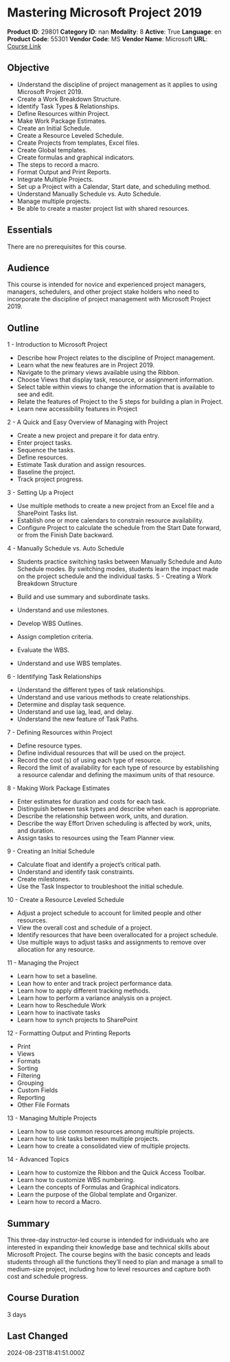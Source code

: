 # Mastering Microsoft Project 2019

**Product ID**: 29801
**Category ID**: nan
**Modality**: 8
**Active**: True
**Language**: en
**Product Code**: 55301
**Vendor Code**: MS
**Vendor Name**: Microsoft
**URL**: [Course Link](https://www.fastlaneus.com/course/microsoft-55301)

## Objective
- Understand the discipline of project management as it applies to using Microsoft Project 2019.
- Create a Work Breakdown Structure.
- Identify Task Types & Relationships.
- Define Resources within Project.
- Make Work Package Estimates.
- Create an Initial Schedule.
- Create a Resource Leveled Schedule.
- Create Projects from templates, Excel files.
- Create Global templates.
- Create formulas and graphical indicators.
- The steps to record a macro.
- Format Output and Print Reports.
- Integrate Multiple Projects.
- Set up a Project with a Calendar, Start date, and scheduling method.
- Understand Manually Schedule vs. Auto Schedule.
- Manage multiple projects.
- Be able to create a master project list with shared resources.

## Essentials
There are no prerequisites for this course.

## Audience
This course is intended for novice and experienced project managers, managers, schedulers, and other project stake holders who need to incorporate the discipline of project management with Microsoft Project 2019.

## Outline
1 - Introduction to Microsoft Project


- Describe how Project relates to the discipline of Project management.
- Learn what the new features are in Project 2019.
- Navigate to the primary views available using the Ribbon.
- Choose Views that display task, resource, or assignment information.
- Select table within views to change the information that is available to see and edit.
- Relate the features of Project to the 5 steps for building a plan in Project.
- Learn new accessibility features in Project

2 - A Quick and Easy Overview of Managing with Project


- Create a new project and prepare it for data entry.
- Enter project tasks.
- Sequence the tasks.
- Define resources.
- Estimate Task duration and assign resources.
- Baseline the project.
- Track project progress.

3 - Setting Up a Project


- Use multiple methods to create a new project from an Excel file and a SharePoint Tasks list.
- Establish one or more calendars to constrain resource availability.
- Configure Project to calculate the schedule from the Start Date forward, or from the Finish Date backward.

4 - Manually Schedule vs. Auto Schedule


- Students practice switching tasks between Manually Schedule and Auto Schedule modes. By switching modes, students learn the impact made on the project schedule and the individual tasks.
5 - Creating a Work Breakdown Structure


- Build and use summary and subordinate tasks.
- Understand and use milestones.
- Develop WBS Outlines.
- Assign completion criteria.
- Evaluate the WBS.
- Understand and use WBS templates.

6 - Identifying Task Relationships


- Understand the different types of task relationships.
- Understand and use various methods to create relationships.
- Determine and display task sequence.
- Understand and use lag, lead, and delay.
- Understand the new feature of Task Paths.

7 - Defining Resources within Project


- Define resource types.
- Define individual resources that will be used on the project.
- Record the cost (s) of using each type of resource.
- Record the limit of availability for each type of resource by establishing a resource calendar and defining the maximum units of that resource.

8 - Making Work Package Estimates


- Enter estimates for duration and costs for each task.
- Distinguish between task types and describe when each is appropriate.
- Describe the relationship between work, units, and duration.
- Describe the way Effort Driven scheduling is affected by work, units, and duration.
- Assign tasks to resources using the Team Planner view.

9 - Creating an Initial Schedule


- Calculate float and identify a project’s critical path.
- Understand and identify task constraints.
- Create milestones.
- Use the Task Inspector to troubleshoot the initial schedule.

10 - Create a Resource Leveled Schedule


- Adjust a project schedule to account for limited people and other resources.
- View the overall cost and schedule of a project.
- Identify resources that have been overallocated for a project schedule.
- Use multiple ways to adjust tasks and assignments to remove over allocation for any resource.

11 - Managing the Project


- Learn how to set a baseline.
- Lean how to enter and track project performance data.
- Learn how to apply different tracking methods.
- Learn how to perform a variance analysis on a project.
- Learn how to Reschedule Work
- Learn how to inactivate tasks
- Learn how to synch projects to SharePoint

12 - Formatting Output and Printing Reports


- Print
- Views
- Formats
- Sorting
- Filtering
- Grouping
- Custom Fields
- Reporting
- Other File Formats

13 - Managing Multiple Projects


- Learn how to use common resources among multiple projects.
- Learn how to link tasks between multiple projects.
- Learn how to create a consolidated view of multiple projects.

14 - Advanced Topics


- Learn how to customize the Ribbon and the Quick Access Toolbar.
- Learn how to customize WBS numbering.
- Learn the concepts of Formulas and Graphical indicators.
- Learn the purpose of the Global template and Organizer.
- Learn how to record a Macro.

## Summary
This three-day instructor-led course is intended for individuals who are interested in expanding their knowledge base and technical skills about Microsoft Project. The course begins with the basic concepts and leads students through all the functions they’ll need to plan and manage a small to medium-size project, including how to level resources and capture both cost and schedule progress.

## Course Duration
3 days

## Last Changed
2024-08-23T18:41:51.000Z
